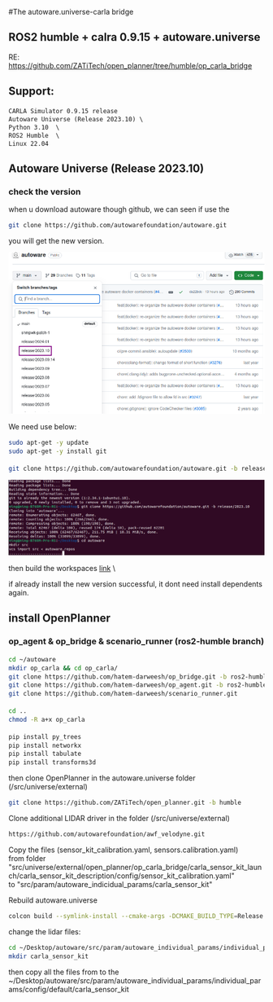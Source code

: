 #The autoware.universe-carla bridge
## ROS2 humble + calra 0.9.15 + autoware.universe

RE: https://github.com/ZATiTech/open_planner/tree/humble/op_carla_bridge

## Support:

    CARLA Simulator 0.9.15 release 
    Autoware Universe (Release 2023.10) \ 
    Python 3.10  \
    ROS2 Humble  \
    Linux 22.04 


## Autoware Universe (Release 2023.10) 
### check the version 
when u download autoware though github, we can seen if use the 
```bash
git clone https://github.com/autowarefoundation/autoware.git 
```
you will get the new version. 

![autoware_release](https://github.com/ningdian112/jiaocheng/blob/f33c4e35bde97d8c440e0754eb5a3c2b66227f4b/240307/image/2024-03-07_15-05.png)

We need use below:
``` bash 
sudo apt-get -y update
sudo apt-get -y install git

git clone https://github.com/autowarefoundation/autoware.git -b release/2023.10
```
![the downloading](https://github.com/ningdian112/jiaocheng/blob/87c602ddf1f22c084793558dbb7b3ba8d995c7ea/240307/image/2024-03-07_15-14.png)

then build the workspaces [link](https://autowarefoundation.github.io/autoware-documentation/main/installation/autoware/source-installation/) \

if already install the new version successful, it dont need install dependents again. 


## install OpenPlanner

### op_agent & op_bridge & scenario_runner (ros2-humble branch) 

```bash
cd ~/autoware
mkdir op_carla && cd op_carla/
git clone https://github.com/hatem-darweesh/op_bridge.git -b ros2-humble
git clone https://github.com/hatem-darweesh/op_agent.git -b ros2-humble
git clone https://github.com/hatem-darweesh/scenario_runner.git

cd ..
chmod -R a+x op_carla

pip install py_trees
pip install networkx
pip install tabulate
pip install transforms3d
```
then clone OpenPlanner in the autoware.universe folder (/src/universe/external) 
```bash
git clone https://github.com/ZATiTech/open_planner.git -b humble
```

Clone additional LIDAR driver in the folder (/src/universe/external)

```bash
https://github.com/autowarefoundation/awf_velodyne.git
```
Copy the files (sensor_kit_calibration.yaml, sensors.calibration.yaml)  \
from folder "src/universe/external/open_planner/op_carla_bridge/carla_sensor_kit_launch/carla_sensor_kit_description/config/sensor_kit_calibration.yaml"  \
to "src/param/autoware_indicidual_params/carla_sensor_kit" 

Rebuild autoware.universe
```bash
colcon build --symlink-install --cmake-args -DCMAKE_BUILD_TYPE=Release
```


change the lidar files:
```bash
cd ~/Desktop/autoware/src/param/autoware_individual_params/individual_params/config/default
mkdir carla_sensor_kit
```

then copy all the files from 
to the ~/Desktop/autoware/src/param/autoware_individual_params/individual_params/config/default/carla_sensor_kit 



